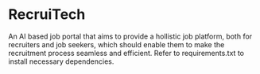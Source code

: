 # RecruiTech
An AI based job portal that aims to provide a hollistic job platform, both for recruiters and job seekers, which should enable them to make the recruitment process seamless and efficient.
Refer to requirements.txt to install necessary dependencies.
